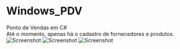# Windows_PDV
Ponto de Vendas em C#<br>
Até o momento, apenas há o cadastro de fornecedores e produtos.
![Screenshot](http://i.imgur.com/koWHmGi.png)
![Screenshot](http://i.imgur.com/G9KWZ7H.png)
![Screenshot](http://i.imgur.com/MQtmkkV.png)
